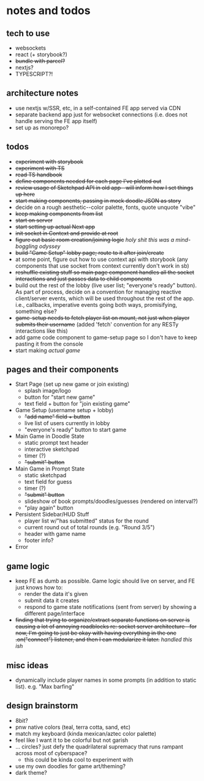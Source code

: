 # notes and todos

## tech to use

- websockets
- react (+ storybook?)
- ~~bundle with parcel?~~
- nextjs?
- TYPESCRIPT?!

## architecture notes

- use nextjs w/SSR, etc, in a self-contained FE app served via CDN
- separate backend app just for websocket connections (i.e. does not handle serving the FE app itself)
- set up as monorepo?

## todos

- ~~experiment with storybook~~
- ~~experiment with TS~~
- ~~read TS handbook~~
- ~~define components needed for each page I've plotted out~~
- ~~review usage of Sketchpad API in old app--will inform how I set things up here~~
- ~~start making components, passing in mock doodle JSON as story~~
- decide on a rough aesthetic--color palette, fonts, quote unquote "vibe"
- ~~keep making components from list~~
- ~~start on server~~
- ~~start setting up actual Next app~~
- ~~init socket in Context and provide at root~~
- ~~figure out basic room creation/joining logic~~ _holy shit this was a mind-boggling odyssey_
- ~~build "Game Setup" lobby page; route to it after join/create~~
- at some point, figure out how to use context api with storybook (any components that use socket from context currently don't work in sb)
- ~~reshuffle existing stuff so main page component handles all the socket interactions and just passes data to child components~~
- build out the rest of the lobby (live user list; "everyone's ready" button). As part of process, decide on a convention for managing reactive client/server events, which will be used throughout the rest of the app. i.e., callbacks, imperative events going both ways, promisifying, something else?
- ~~game-setup needs to fetch player list on mount, not just when player submits their username~~ (added 'fetch' convention for any RESTy interactions like this)
- add game code component to game-setup page so I don't have to keep pasting it from the console
- start making _actual game_

## pages and their components

- Start Page (set up new game or join existing)
  - splash image/logo
  - button for "start new game"
  - text field + button for "join existing game"
- Game Setup (username setup + lobby)
  - ~~"add name" field + button~~
  - live list of users currently in lobby
  - "everyone's ready" button to start game
- Main Game in Doodle State
  - static prompt text header
  - interactive sketchpad
  - timer (?)
  - ~~"submit" button~~
- Main Game in Prompt State
  - static sketchpad
  - text field for guess
  - timer (?)
  - ~~"submit" button~~
  - slideshow of book prompts/doodles/guesses (rendered on interval?)
  - "play again" button
- Persistent Sidebar/HUD Stuff
  - player list w/"has submitted" status for the round
  - current round out of total rounds (e.g. "Round 3/5")
  - header with game name
  - footer info?
- Error

## game logic

- keep FE as dumb as possible. Game logic should live on server, and FE just knows how to:
  - render the data it's given
  - submit data it creates
  - respond to game state notifications (sent from server) by showing a different page/interface
- ~~finding that trying to organize/extract separate functions on server is causing a lot of annoying roadblocks re: socket server architecture--for now, I'm going to just be okay with having everything in the one .on("connect") listener, and then I can modularize it later.~~ _handled this ish_

## misc ideas

- dynamically include player names in some prompts (in addition to static list). e.g. "Max barfing"

## design brainstorm

- 8bit?
- pnw native colors (teal, terra cotta, sand, etc)
- match my keyboard (kinda mexican/aztec color palette)
- feel like I want it to be colorful but not garish
- ... circles? just defy the quadrilateral supremacy that runs rampant across most of cyberspace?
  - this could be kinda cool to experiment with
- use my own doodles for game art/theming?
- dark theme?
